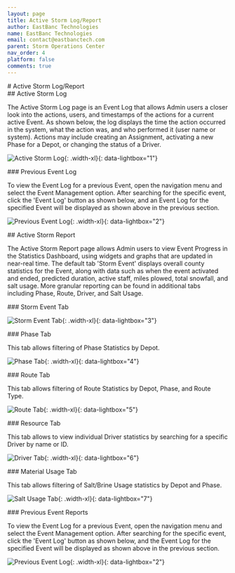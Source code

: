 ```yaml
---
layout: page
title: Active Storm Log/Report
author: EastBanc Technologies
name: EastBanc Technologies
email: contact@eastbanctech.com
parent: Storm Operations Center
nav_order: 4
platform: false
comments: true
---
```


<section id="Active-Storm-LogReport" markdown="1">
# Active Storm Log/Report

<section id="Active-Storm-Log" markdown="1">
## Active Storm Log

The Active Storm Log page is an Event Log that allows Admin users a closer look into the actions, users, and timestamps of the actions for a current active Event. As shown below, the log displays the time the action occurred in the system, what the action was, and who performed it (user name or system). Actions may include creating an Assignment, activating a new Phase for a Depot, or changing the status of a Driver. 

![Active Storm Log](/images/soc/soc-active-storm-log-report/active-storm-log.png){: .width-xl}{: data-lightbox="1"}

<section id="Previous-Event-Log" markdown="1">
### Previous Event Log

To view the Event Log for a previous Event, open the navigation menu and select the Event Management option. After searching for the specific event, click the 'Event Log' button as shown below, and an Event Log for the specified Event will be displayed as shown above in the previous section.

![Previous Event Log](/images/soc/soc-active-storm-log-report/previous-event-log.png){: .width-xl}{: data-lightbox="2"}

</section>

</section>

<section id="Active-Storm-Report" markdown="1">
## Active Storm Report

The Active Storm Report page allows Admin users to view Event Progress in the Statistics Dashboard, using widgets and graphs that are updated in near-real time. The default tab 'Storm Event' displays overall county statistics for the Event, along with data such as when the event activated and ended, predicted duration, active staff, miles plowed, total snowfall, and salt usage. More granular reporting can be found in additional tabs including Phase, Route, Driver, and Salt Usage.

<section id="Storm-Event-Tab" markdown="1">
### Storm Event Tab

![Storm Event Tab](/images/soc/soc-active-storm-log-report/storm-event-tab.png){: .width-xl}{: data-lightbox="3"}
</section>

<section id="Phase-Tab" markdown="1">
### Phase Tab

This tab allows filtering of Phase Statistics by Depot.

![Phase Tab](/images/soc/soc-active-storm-log-report/phase-tab.png){: .width-xl}{: data-lightbox="4"}
</section>

<section id="Route-Tab" markdown="1">
### Route Tab

This tab allows filtering of Route Statistics by Depot, Phase, and Route Type. 

![Route Tab](/images/soc/soc-active-storm-log-report/route-tab.png){: .width-xl}{: data-lightbox="5"}
</section>

<section id="Driver-Tab" markdown="1">
### Resource Tab

This tab allows to view individual Driver statistics by searching for a specific Driver by name or ID. 

![Driver Tab](/images/soc/soc-active-storm-log-report/driver-tab.png){: .width-xl}{: data-lightbox="6"}
</section>

<section id="Salt-Usage-Tab" markdown="1">
### Material Usage Tab

This tab allows filtering of Salt/Brine Usage statistics by Depot and Phase. 

![Salt Usage Tab](/images/soc/soc-active-storm-log-report/salt-usage-tab.png){: .width-xl}{: data-lightbox="7"}
</section>

<section id="Previous-Event-Reports" markdown="1">
### Previous Event Reports

To view the Event Log for a previous Event, open the navigation menu and select the Event Management option. After searching for the specific event, click the 'Event Log' button as shown below, and the Event Log for the specified Event will be displayed as shown above in the previous section.

![Previous Event Log](/images/soc/soc-active-storm-log-report/previous-event-log.png){: .width-xl}{: data-lightbox="2"}
</section>

</section>
</section>
